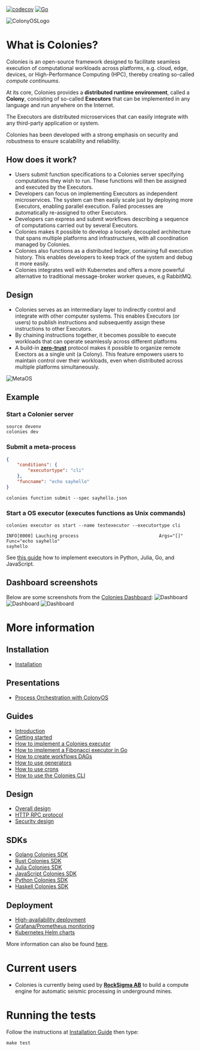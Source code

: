 [![codecov](https://codecov.io/gh/colonyos/colonies/branch/main/graph/badge.svg?token=1D4O2JVSJL)](https://codecov.io/gh/colonyos/colonies)
[![Go](https://github.com/colonyos/colonies/actions/workflows/go.yml/badge.svg)](https://github.com/colonyos/colonies/actions/workflows/go.yml)

![ColonyOSLogo](docs/images/ColonyOsLogoNoShaddow2.png)

# What is Colonies?
Colonies is an open-source framework designed to facilitate seamless execution of computational workloads across platforms, e.g. cloud, edge, devices, or High-Performance Computing (HPC), thereby creating so-called *compute continuums*. 

At its core, Colonies provides a **distributed runtime environment**, called a **Colony**, consisting of so-called **Executors** that can be implemented in any language and run anywhere on the Internet. 

The Executors are distributed microservices that can easily integrate with any third-party application or system. 

Colonies has been developed with a strong emphasis on security and robustness to ensure scalability and reliability.

## How does it work? 
* Users submit function specifications to a Colonies server specifying computations they wish to run. These functions will then be assigned and executed by the Executors.
* Developers can focus on implementing Executors as independent microservices. The system can then easily scale just by deploying more Executors, enabling parallel execution. Failed processes are automatically re-assigned to other Executors.
* Developers can express and submit workflows describing a sequence of computations carried out by several Executors.
* Colonies makes it possible to develop a loosely decoupled architecture that spans multiple platforms and infrastructures, with all coordination managed by Colonies.
* Colonies also functions as a distributed ledger, containing full execution history. This enables developers to keep track of the system and debug it more easily.
* Colonies integrates well with Kubernetes and offers a more powerful alternative to traditional message-broker worker queues, e.g RabbitMQ.

## Design
* Colonies serves as an intermediary layer to indirectly control and integrate with other computer systems. This enables Executors (or users) to publish instructions and subsequently assign these instructions to other Executors.
* By chaining instructions together, it becomes possible to execute workloads that can operate seamlessly across different platforms
* A build-in **[zero-trust](https://en.wikipedia.org/wiki/Zero_trust_security_model)** protocol makes it possible to organize remote Exectors as a single unit (a Colony). This feature empowers users to maintain control over their workloads, even when distributed across multiple platforms simultaneously.

![MetaOS](docs/images/arch.png)

## Example
### Start a Colonier server
```console
source devenv
colonies dev 
```

### Submit a meta-process
```json
{
    "conditions": {
        "executortype": "cli"
    },
    "funcname": "echo sayhello"
}
```

```console
colonies function submit --spec sayhello.json 
```

### Start a OS executor (executes functions as Unix commands)
```console
colonies executor os start --name testexecutor --executortype cli 

INFO[0000] Lauching process                              Args="[]" Func="echo sayhello"
sayhello
```

See [this guide](docs/Executor.md) how to implement executors in Python, Julia, Go, and JavaScript.

## Dashboard screenshots
Below are some screenshots from the [Colonies Dashboard](https://github.com/colonyos/dashboard):
![Dashboard](docs/images/dashboard1.png)
![Dashboard](docs/images/dashboard2.png)
![Dashboard](docs/images/dashboard3.png)

# More information
## Installation
* [Installation](docs/Installation.md)
## Presentations
* [Process Orchestration with ColonyOS](docs/Colonies.pptx)
## Guides
* [Introduction](docs/Introduction.md)
* [Getting started](docs/GettingStarted.md)
* [How to implement a Colonies executor](docs/Executor.md)
* [How to implement a Fibonacci executor in Go](docs/GoTutorial.md)
* [How to create workflows DAGs](docs/Workflows.md)
* [How to use generators](docs/Generators.md)
* [How to use crons](docs/Crons.md)
* [How to use the Colonies CLI](docs/CLI.md)
## Design
* [Overall design](docs/Design.md)
* [HTTP RPC protocol](docs/RPC.md)
* [Security design](docs/Security.md)
## SDKs
* [Golang Colonies SDK](https://github.com/colonyos/colonies/tree/main/pkg/client)
* [Rust Colonies SDK](https://github.com/colonyos/rust)
* [Julia Colonies SDK](https://github.com/colonyos/Colonies.jl)
* [JavaScript Colonies SDK](https://github.com/colonyos/colonies.js)
* [Python Colonies SDK](https://github.com/colonyos/pycolonies)
* [Haskell Colonies SDK](https://github.com/colonyos/haskell)
## Deployment
* [High-availability deployment](docs/HADeployment.md)
* [Grafana/Prometheus monitoring](docs/Monitoring.md)
* [Kubernetes Helm charts](https://github.com/colonyos/helm)

More information can also be found [here](https://colonyos.io).

# Current users
* Colonies is currently being used by **[RockSigma AB](https://www.rocksigma.com)** to build a compute engine for automatic seismic processing in underground mines. 

# Running the tests
Follow the instructions at [Installation Guide](./docs/Installation.md) then type:
```console
make test
```
